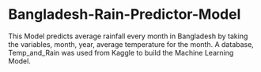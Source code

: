 # Bangladesh-Rain-Predictor-Model
This Model predicts average rainfall every month in Bangladesh by taking the variables, month, year, average temperature for the month. A database, Temp_and_Rain was used from Kaggle to build the Machine Learning Model. 
